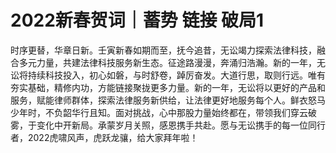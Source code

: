 # 2022新春贺词｜蓄势 链接 破局1

时序更替，华章日新。壬寅新春如期而至，抚今追昔，无讼竭力探索法律科技，融合多元力量，共建法律科技服务新生态。征途路漫漫，奔涌归浩瀚。新的一年，无讼将持续科技投入，初心如磐，与时舒卷，踔厉奋发。大道行思，取则行远。唯有夯实基础，精修内功，方能链接聚拢更多力量。新的一年，无讼将以更好的产品和服务，赋能律师群体，探索法律服务新供给，让法律更好地服务每个人。鲜衣怒马少年时，不负韶华行且知。面对挑战，心中那股力量始终都在，带领我们穿云破雾，于变化中开新局。承蒙岁月关照，感恩携手共赴。愿与无讼携手的每一位同行者，2022虎啸风声，虎跃龙骧，给大家拜年啦！

